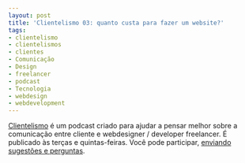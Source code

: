 ```yaml
---
layout: post
title: 'Clientelismo 03: quanto custa para fazer um website?'
tags:
- clientelismo
- clientelismos
- clientes
- Comunicação
- Design
- freelancer
- podcast
- Tecnologia
- webdesign
- webdevelopment
---
```


[Clientelismo](http://www.caosordenado.com/tag/clientelismo.html) é um podcast criado para ajudar a pensar melhor sobre a comunicação entre cliente e webdesigner / developer freelancer. É publicado às terças e quintas-feiras. Você pode participar, [enviando sugestões e perguntas](http://www.caosordenado.com/contato/).
